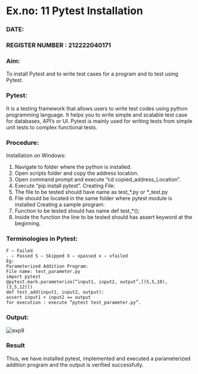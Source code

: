 # Ex.no: 11 Pytest Installation

### DATE:                                                                          
### REGISTER NUMBER : 212222040171

### Aim: 
To install Pytest and to write test cases for a program and to test using Pytest. 

### Pytest: 
It is a testing framework that allows users to write test codes using python programming 
language. It helps you to write simple and scalable test case for databases, API’s or UI. Pytest 
is mainly used for writing tests from simple unit tests to complex functional tests. 

### Procedure: 
Installation on Windows: 
1) Navigate to folder where the python is installed. 
2) Open scripts folder and copy the address location. 
3) Open command prompt and execute “cd copied_address_Location”. 
4) Execute “pip install pytest”. 
Creating File: 
1) The file to be tested should have name as test_*.py or *_test.py 
2) File should be located in the same folder where pytest module is installed 
Creating a sample program: 
1) Function to be tested should has name def test_*(); 
2) Inside the function the line to be tested should has assert keyword at the beginning.
   
### Terminologies in Pytest: 
```
F – Failed 
. – Passed S – Skipped X – xpassed x – xfailed 
Eg: 
Parameterized Addition Program: 
File name: test_parameter.py 
import pytest 
@pytest.mark.parameterize(“input1, input2, output”,[(5,5,10),(3,5,12)]) 
def test_add(input1, input2, output): 
assert input1 + input2 == output 
for execution : execute “pytest test_parameter.py”.
```

### Output:

![exp9](https://github.com/user-attachments/assets/a7c7ca47-28ba-4d88-991e-4d5c1491eb74)

### Result
Thus, we have installed pytest, implemented and executed a parameterized addition 
program and the output is verified successfully.
